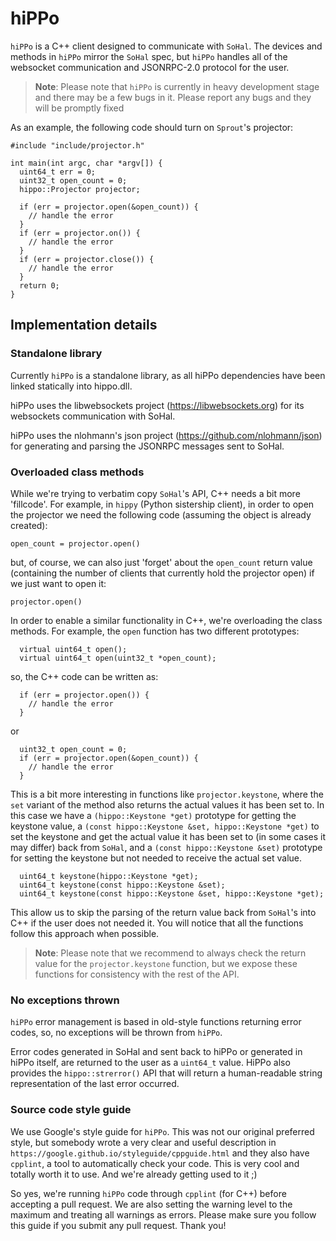 # hiPPo

`hiPPo` is a C++ client designed to communicate with `SoHal`. The devices and
methods in `hiPPo` mirror the `SoHal` spec, but `hiPPo` handles all of the
websocket communication and JSONRPC-2.0 protocol for the user.

> <B>Note</B>: Please note that `hiPPo` is currently in heavy development
stage and there may be a few bugs in it.  Please report any bugs and they
will be promptly fixed

As an example, the following code should turn on `Sprout`'s projector:
```
#include "include/projector.h"

int main(int argc, char *argv[]) {
  uint64_t err = 0;
  uint32_t open_count = 0;
  hippo::Projector projector;

  if (err = projector.open(&open_count)) {
    // handle the error
  }
  if (err = projector.on()) {
    // handle the error
  }
  if (err = projector.close()) {
    // handle the error
  }
  return 0;
}
```

## Implementation details

### Standalone library

Currently `hiPPo` is a standalone library, as all hiPPo dependencies have
been linked statically into hippo.dll.

hiPPo uses the libwebsockets project (https://libwebsockets.org) for its
websockets communication with SoHal.

hiPPo uses the nlohmann's json project (https://github.com/nlohmann/json)
for generating and parsing the JSONRPC messages sent to SoHal.


### Overloaded class methods

While we're trying to verbatim copy `SoHal`'s API, C++ needs a bit
more 'fillcode'. For example, in `hippy` (Python sistership client),
in order to open the projector we need the following code (assuming
the object is already created):

```
open_count = projector.open()
```

but, of course, we can also just 'forget' about the `open_count` return
value (containing the number of clients that currently hold the projector
open) if we just want to open it:

```
projector.open()
```

In order to enable a similar functionality in C++, we're overloading the
class methods. For example, the `open` function has two different prototypes:

```
  virtual uint64_t open();
  virtual uint64_t open(uint32_t *open_count);
```

so, the C++ code can be written as:

```
  if (err = projector.open()) {
    // handle the error
  }
```
or
```
  uint32_t open_count = 0;
  if (err = projector.open(&open_count)) {
    // handle the error
  }
```

This is a bit more interesting in functions like `projector.keystone`,
where the `set` variant of the method also returns the actual values
it has been set to. In this case we have a `(hippo::Keystone *get)`
prototype for getting the keystone value, a
`(const hippo::Keystone &set, hippo::Keystone *get)` to set the keystone
and get the actual value it has been set to (in some cases it may differ)
back from `SoHal`, and a `(const hippo::Keystone &set)` prototype
for setting the keystone but not needed to receive the actual set value.

```
  uint64_t keystone(hippo::Keystone *get);
  uint64_t keystone(const hippo::Keystone &set);
  uint64_t keystone(const hippo::Keystone &set, hippo::Keystone *get);
```

This allow us to skip the parsing of the return value back from `SoHal`'s
into C++ if the user does not needed it. You will notice that all the
functions follow this approach when possible.

> <B>Note</B>: Please note that we recommend to always check the return
value for the `projector.keystone` function, but we expose these functions
for consistency with the rest of the API.


### No exceptions thrown

`hiPPo` error management is based in old-style functions returning error
codes, so, no exceptions will be thrown from `hiPPo`.

Error codes generated in SoHal and sent back to hiPPo or generated in
hiPPo itself, are returned to the user as a `uint64_t` value. HiPPo also
provides the `hippo::strerror()` API that will return a human-readable
string representation of the last error occurred.


### Source code style guide

We use Google's style guide for `hiPPo`. This was not our original preferred
style, but somebody wrote a very clear and useful  description in
`https://google.github.io/styleguide/cppguide.html` and they also have
`cpplint`, a tool to automatically check your code.
This is very cool and totally worth it to use. And we're already
getting used to it ;)

So yes, we're running `hiPPo` code through `cpplint` (for C++) before accepting
a pull request. We are also setting the warning level to the maximum and
treating all warnings as errors. Please make sure you follow this guide
if you submit any pull request. Thank you!
